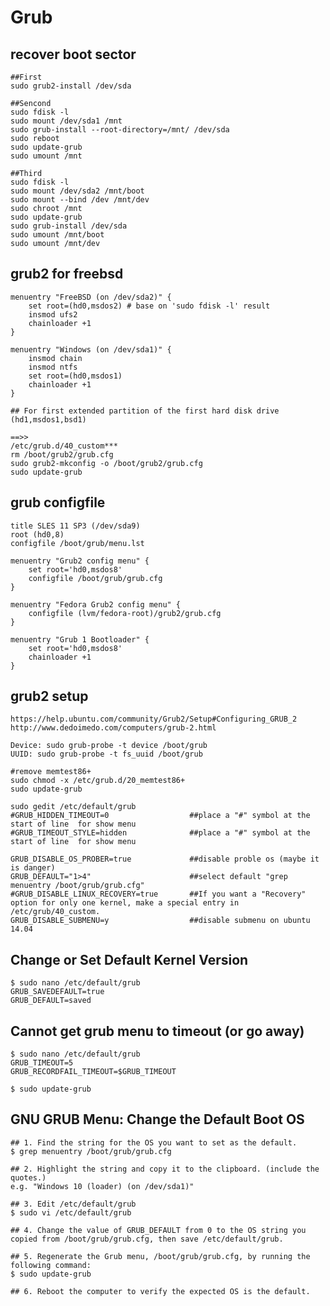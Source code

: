 Grub
====

## recover boot sector

    ##First
    sudo grub2-install /dev/sda

    ##Sencond
    sudo fdisk -l
    sudo mount /dev/sda1 /mnt
    sudo grub-install --root-directory=/mnt/ /dev/sda
    sudo reboot
    sudo update-grub
    sudo umount /mnt

    ##Third
    sudo fdisk -l
    sudo mount /dev/sda2 /mnt/boot
    sudo mount --bind /dev /mnt/dev
    sudo chroot /mnt
    sudo update-grub
    sudo grub-install /dev/sda
    sudo umount /mnt/boot
    sudo umount /mnt/dev

## grub2 for freebsd

    menuentry "FreeBSD (on /dev/sda2)" {
        set root=(hd0,msdos2) # base on 'sudo fdisk -l' result
        insmod ufs2
        chainloader +1
    }

    menuentry "Windows (on /dev/sda1)" {
        insmod chain
        insmod ntfs
        set root=(hd0,msdos1)
        chainloader +1
    }

    ## For first extended partition of the first hard disk drive
    (hd1,msdos1,bsd1)

    ==>>
    /etc/grub.d/40_custom***
    rm /boot/grub2/grub.cfg
    sudo grub2-mkconfig -o /boot/grub2/grub.cfg
    sudo update-grub

## grub configfile

    title SLES 11 SP3 (/dev/sda9)
    root (hd0,8)
    configfile /boot/grub/menu.lst

    menuentry "Grub2 config menu" {
        set root='hd0,msdos8'
        configfile /boot/grub/grub.cfg
    }

    menuentry "Fedora Grub2 config menu" {
        configfile (lvm/fedora-root)/grub2/grub.cfg
    }

    menuentry "Grub 1 Bootloader" {
        set root='hd0,msdos8'
        chainloader +1
    }

## grub2 setup

    https://help.ubuntu.com/community/Grub2/Setup#Configuring_GRUB_2
    http://www.dedoimedo.com/computers/grub-2.html

    Device: sudo grub-probe -t device /boot/grub
    UUID: sudo grub-probe -t fs_uuid /boot/grub

    #remove memtest86+
    sudo chmod -x /etc/grub.d/20_memtest86+
    sudo update-grub

    sudo gedit /etc/default/grub
    #GRUB_HIDDEN_TIMEOUT=0                  ##place a "#" symbol at the start of line  for show menu
    #GRUB_TIMEOUT_STYLE=hidden              ##place a "#" symbol at the start of line  for show menu

    GRUB_DISABLE_OS_PROBER=true             ##disable proble os (maybe it is danger)
    GRUB_DEFAULT="1>4"                      ##select default "grep menuentry /boot/grub/grub.cfg"
    #GRUB_DISABLE_LINUX_RECOVERY=true       ##If you want a "Recovery" option for only one kernel, make a special entry in /etc/grub/40_custom.
    GRUB_DISABLE_SUBMENU=y                  ##disable submenu on ubuntu 14.04

## Change or Set Default Kernel Version

    $ sudo nano /etc/default/grub
    GRUB_SAVEDEFAULT=true
    GRUB_DEFAULT=saved

## Cannot get grub menu to timeout (or go away)

    $ sudo nano /etc/default/grub
    GRUB_TIMEOUT=5
    GRUB_RECORDFAIL_TIMEOUT=$GRUB_TIMEOUT

    $ sudo update-grub

## GNU GRUB Menu: Change the Default Boot OS

    ## 1. Find the string for the OS you want to set as the default.
    $ grep menuentry /boot/grub/grub.cfg

    ## 2. Highlight the string and copy it to the clipboard. (include the quotes.)
    e.g. "Windows 10 (loader) (on /dev/sda1)"

    ## 3. Edit /etc/default/grub
    $ sudo vi /etc/default/grub

    ## 4. Change the value of GRUB_DEFAULT from 0 to the OS string you copied from /boot/grub/grub.cfg, then save /etc/default/grub.

    ## 5. Regenerate the Grub menu, /boot/grub/grub.cfg, by running the following command:
    $ sudo update-grub

    ## 6. Reboot the computer to verify the expected OS is the default.
